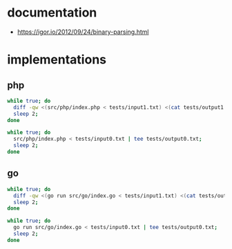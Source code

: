 # documentation

* https://igor.io/2012/09/24/binary-parsing.html

# implementations

## php

```sh
while true; do
  diff -qw <(src/php/index.php < tests/input1.txt) <(cat tests/output1.txt);
  sleep 2;
done
```

```sh
while true; do
  src/php/index.php < tests/input0.txt | tee tests/output0.txt;
  sleep 2;
done
```

## go

```sh
while true; do
  diff -qw <(go run src/go/index.go < tests/input1.txt) <(cat tests/output1.txt);
  sleep 2;
done
```

```sh
while true; do
  go run src/go/index.go < tests/input0.txt | tee tests/output0.txt;
  sleep 2;
done
```
